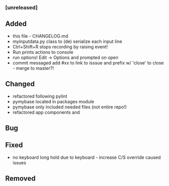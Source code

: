 ### [unreleased]
## Added
- this file - CHANGELOG.md
- myinputdata.py class to (de) serialize each input line
- Ctrl+Shift+R stops recording by raising event!
- Run prints actions to console
- run options! Edit -> Options and prompted on open
- commit messaged add #xx to link to isssue and prefix w/ 'close' to close - merge to master?!
## Changed
- refactored following pylint
- pymybase located in packages module
- pymybase only included needed files (not entire repo!)
- refactored app components and 
## Bug
## Fixed
- no keyboard long hold due to keyboard - increase C/S override caused issues
## Removed